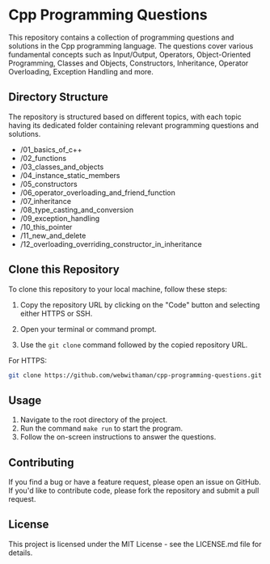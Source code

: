 # Cpp Programming Questions

This repository contains a collection of programming questions and solutions in the Cpp programming language. The questions cover various fundamental concepts such as Input/Output, Operators, Object-Oriented Programming, Classes and Objects, Constructors, Inheritance, Operator Overloading, Exception Handling and more.

## Directory Structure

The repository is structured based on different topics, with each topic having its dedicated folder containing relevant programming questions and solutions.

- /01_basics_of_c++
- /02_functions
- /03_classes_and_objects
- /04_instance_static_members
- /05_constructors
- /06_operator_overloading_and_friend_function
- /07_inheritance
- /08_type_casting_and_conversion
- /09_exception_handling
- /10_this_pointer
- /11_new_and_delete
- /12_overloading_overriding_constructor_in_inheritance

## Clone this Repository

To clone this repository to your local machine, follow these steps:

1. Copy the repository URL by clicking on the "Code" button and selecting either HTTPS or SSH.

2. Open your terminal or command prompt.

3. Use the `git clone` command followed by the copied repository URL.

For HTTPS:

```bash
git clone https://github.com/webwithaman/cpp-programming-questions.git
```

## Usage

1. Navigate to the root directory of the project.
2. Run the command `make run` to start the program.
3. Follow the on-screen instructions to answer the questions.

## Contributing

If you find a bug or have a feature request, please open an issue on GitHub. If you'd like to contribute code, please fork the repository and submit a pull request.

## License

This project is licensed under the MIT License - see the LICENSE.md file for details.
